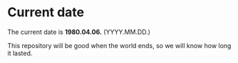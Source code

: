 # Current date

The current date is **1980.04.06.** (YYYY.MM.DD.)

This repository will be good when the world ends, so we will know how long it lasted.